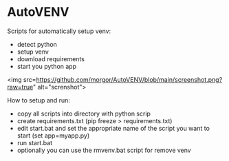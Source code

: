 # AutoVENV
Scripts for automatically setup venv:

- detect python
- setup venv
- download requirements
- start you python app

<img src=https://github.com/morgor/AutoVENV/blob/main/screenshot.png?raw=true" alt="screnshot">

How to setup and run:
- copy all scripts into directory with python scrip
- create requirements.txt (pip freeze > requirements.txt)
- edit start.bat and set the appropriate name of the script you want to start (set app=myapp.py)
- run start.bat
- optionally you can use the rmvenv.bat script for remove venv
